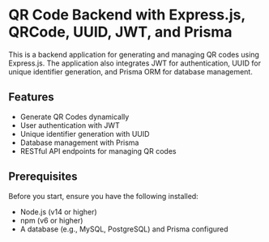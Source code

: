 # QR Code Backend with Express.js, QRCode, UUID, JWT, and Prisma

This is a backend application for generating and managing QR codes using Express.js. The application also integrates JWT for authentication, UUID for unique identifier generation, and Prisma ORM for database management.

## Features
* Generate QR Codes dynamically
* User authentication with JWT
* Unique identifier generation with UUID
* Database management with Prisma
* RESTful API endpoints for managing QR codes

## Prerequisites
Before you start, ensure you have the following installed:

* Node.js (v14 or higher)
* npm (v6 or higher)
* A database (e.g., MySQL, PostgreSQL) and Prisma configured